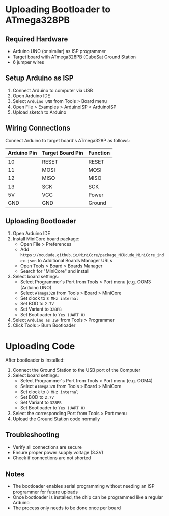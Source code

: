 # Uploading Bootloader to ATmega328PB

## Required Hardware
- Arduino UNO (or similar) as ISP programmer
- Target board with ATmega328PB (CubeSat Ground Station
- 6 jumper wires

## Setup Arduino as ISP
1. Connect Arduino to computer via USB
2. Open Arduino IDE
3. Select `Arduino UNO` from Tools > Board menu
4. Open File > Examples > ArduinoISP > ArduinoISP
5. Upload sketch to Arduino

## Wiring Connections
Connect Arduino to target board's ATmega328P as follows:

| Arduino Pin | Target Board Pin | Function |
|------------|------------------|----------|
| 10 | RESET | RESET |
| 11 | MOSI | MOSI |
| 12 | MISO | MISO |
| 13 | SCK | SCK |
| 5V | VCC | Power |
| GND | GND | Ground |

## Uploading Bootloader
1. Open Arduino IDE
2. Install MiniCore board package:
   - Open File > Preferences
   - Add `https://mcudude.github.io/MiniCore/package_MCUdude_MiniCore_index.json` to Additional Boards Manager URLs
   - Open Tools > Board > Boards Manager
   - Search for "MiniCore" and install
3. Select board settings:
   - Select Programmer's Port from Tools > Port menu (e.g. COM3 (Arduino UNO)
   - Select `ATmega328` from Tools > Board > MiniCore
   - Set clock to `8 MHz internal`
   - Set BOD to `2.7V`
   - Set Variant to `328PB`
   - Set Bootloader to `Yes (UART 0)`
4. Select `Arduino as ISP` from Tools > Programmer
5. Click Tools > Burn Bootloader

# Uploading Code
After bootloader is installed:

1. Connect the Ground Station to the USB port of the Computer
2. Select board settings:
   - Select Programmer's Port from Tools > Port menu (e.g. COM4)
   - Select `ATmega328` from Tools > Board > MiniCore
   - Set clock to `8 MHz internal`
   - Set BOD to `2.7V`
   - Set Variant to `328PB`
   - Set Bootloader to `Yes (UART 0)`
3. Select the corresponding Port from Tools > Port menu
4. Upload the Ground Station code normally

## Troubleshooting
- Verify all connections are secure
- Ensure proper power supply voltage (3.3V)
- Check if connections are not shorted

## Notes
- The bootloader enables serial programming without needing an ISP programmer for future uploads
- Once bootloader is installed, the chip can be programmed like a regular Arduino
- The process only needs to be done once per board

